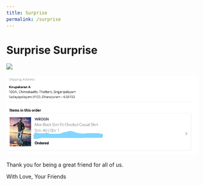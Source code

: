 ```yaml
---
title: Surprise
permalink: /surprise
---
```


# Surprise Surprise

![](https://media.giphy.com/media/JqDeI2yjpSRgdh35oe/giphy.gif)



![](/media/ss.jpg)

Thank you for being a great friend for all of us.

With Love,
Your Friends
